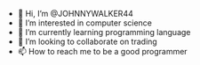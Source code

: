 - 👋 Hi, I’m @JOHNNYWALKER44
- 👀 I’m interested in computer science
- 🌱 I’m currently learning programming language 
- 💞️ I’m looking to collaborate on trading 
- 📫 How to reach me to be a good programmer 

<!---
JOHNNYWALKER44/JOHNNYWALKER44 is a ✨ special ✨ repository because its `README.md` (this file) appears on your GitHub profile.
You can click the Preview link to take a look at your changes.
--->

